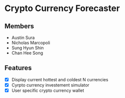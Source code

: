 # Crypto Currency Forecaster

## Members
* Austin Sura  
* Nicholas Marcopoli  
* Sung Hyun Shin  
* Chan Hee Song  

## Features
- [x] Display current hottest and coldest N currencies
- [x] Cyrpto currency investement simulator
- [x] User specific crypto currency wallet

